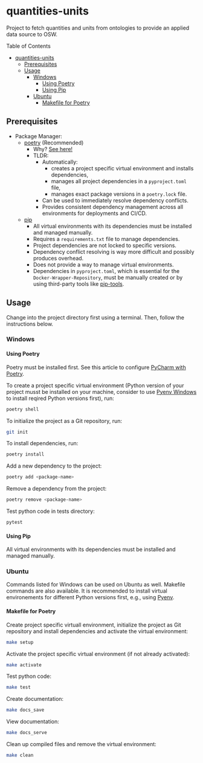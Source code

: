 # quantities-units

Project to fetch quantities and units from ontologies to provide an applied data source to OSW.

Table of Contents

- [quantities-units](#quantities-units)
  - [Prerequisites](#prerequisites)
  - [Usage](#usage)
    - [Windows](#windows)
      - [Using Poetry](#using-poetry)
      - [Using Pip](#using-pip)
    - [Ubuntu](#ubuntu)
      - [Makefile for Poetry](#makefile-for-poetry)

## Prerequisites

- Package Manager:
  - [poetry](https://python-poetry.org/docs/#installation) (Recommended)
    - Why? [See here!](https://mathdatasimplified.com/poetry-a-better-way-to-manage-python-dependencies/)
    - TLDR:
      - Automatically:
        - creates a project specific virtual environment and installs dependencies,
        - manages all project dependencies in a `pyproject.toml` file,
        - manages exact package versions in a `poetry.lock` file.
      - Can be used to immediately resolve dependency conflicts.
      - Provides consistent dependency management across all environments for deployments and CI/CD.
  - [pip](https://pip.pypa.io/en/stable/installing/)
    - All virtual environments with its dependencies must be installed and managed manually.
    - Requires a `requirements.txt` file to manage dependencies.
    - Project dependencies are not locked to specific versions.
    - Dependency conflict resolving is way more difficult and possibly produces overhead.
    - Does not provide a way to manage virtual environments.
    - Dependencies in `pyproject.toml`, which is essential for the `Docker-Wrapper-Repository`, must be manually created or by using third-party tools like [pip-tools](https://hynek.me/til/pip-tools-and-pyproject-toml/).

## Usage

Change into the project directory first using a terminal. Then, follow the instructions below.

### Windows

#### Using Poetry

Poetry must be installed first. See this article to configure [PyCharm with Poetry](https://towardsdatascience.com/configure-a-poetry-environment-that-runs-in-pycharm-eba47420f0b6).

To create a project specific virtual environment (Python version of your project musst be installed on your machine, consider to use [Pyenv Windows](https://github.com/pyenv-win/pyenv-win) to install reqired Python versions first), run:

```bash
poetry shell
```

To initialize the project as a Git repository, run:
  
```bash
git init
```

To install dependencies, run:
  
```bash
poetry install
```

Add a new dependency to the project:

```bash
poetry add <package-name>
```

Remove a dependency from the project:

```bash
poetry remove <package-name>
```

Test python code in tests directory:

```bash
pytest
```

#### Using Pip

All virtual environments with its dependencies must be installed and managed manually.

### Ubuntu

Commands listed for Windows can be used on Ubuntu as well. Makefile commands are also available. It is recommended to install virtual environements for different Python versions first, e.g., using [Pyenv](https://github.com/pyenv/pyenv).

#### Makefile for Poetry

Create project specific virtuall environment, initialize the project as Git repository and install dependencies and activate the virtual environment:

```bash
make setup
```

Activate the project specific virtual environment (if not already activated):

```bash
make activate
```

Test python code:

```bash
make test
```

Create documentation:

```bash
make docs_save
```

View documentation:

```bash
make docs_serve
```

Clean up compiled files and remove the virtual environment:
  
```bash
make clean
```
